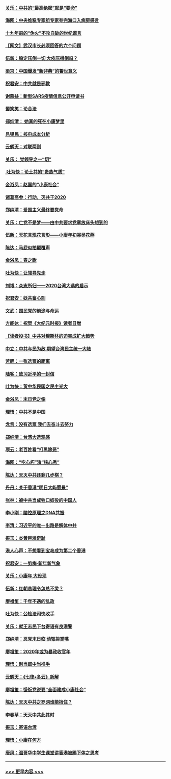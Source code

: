 #### [关乐：中共的“最高绝密”就是“要命”](../pages/nsc993/n11816946.md?t=01251531) 
#### [海网：中央维稳专家组专家夸完海口入病房感言](../pages/nsc993/n11815138.md?t=01251531) 
#### [十九年前的“伪火”不攻自破的世纪谎言](../pages/nsc993/n11813238.md?t=01251531) 
#### [【网文】武汉市长必须回答的六个问题](../pages/nsc993/n11813848.md?t=01251531) 
#### [伍新：稳定压倒一切 大疫压得倒吗？](../pages/nsc993/n11812634.md?t=01251531) 
#### [梁京：中国爆发“新非典”的警世意义](../pages/nsc993/n11812554.md?t=01251531) 
#### [祝君安：中共就是邪教](../pages/nsc993/n11812431.md?t=01251531) 
#### [谢燕益：新型SARS疫情信息公开申请书](../pages/nsc993/n11808840.md?t=01251531) 
#### [蜀笑笑：论合法](../pages/nsc993/n11808064.md?t=01251531) 
#### [郑纯清： 她真的死在小康梦里](../pages/nsc993/n11806623.md?t=01251531) 
#### [吕锡民：核电成本分析](../pages/nsc993/n11806284.md?t=01251531) 
#### [云鹤天：对联两则](../pages/nsc993/n11805957.md?t=01251531) 
#### [关乐： 党领导之一“切”](../pages/nsc993/n11804505.md?t=01251531) 
#### [ 吐为快：论土共的“贵族气质”](../pages/nsc993/n11804490.md?t=01251531) 
#### [金浴凤：赵国的“小康社会”](../pages/nsc993/n11804452.md?t=01251531) 
#### [诸葛高参：行动，灭共于2020](../pages/nsc993/n11804120.md?t=01251531) 
#### [郑纯清：爱国主义最终要党命](../pages/nsc993/n11802197.md?t=01251531) 
#### [关乐：亡党不是梦——由中共要求党章放床头想到的](../pages/nsc993/n11802156.md?t=01251531) 
#### [伍新：无花言现花言形——小康年初哭吴花燕](../pages/nsc993/n11800044.md?t=01251531) 
#### [陈达：马屁似拍颠覆声](../pages/nsc993/n11800010.md?t=01251531) 
#### [金浴凤：春之歌](../pages/nsc993/n11797687.md?t=01251531) 
#### [吐为快：让领导先走](../pages/nsc993/n11797512.md?t=01251531) 
#### [刘博：众志所归——2020台湾大选的启示](../pages/nsc993/n11796878.md?t=01251531) 
#### [祝君安：妖共畜心剖](../pages/nsc993/n11794273.md?t=01251531) 
#### [文武：国民党的前途与命运](../pages/nsc993/n11794198.md?t=01251531) 
#### [方能达：祝贺《大纪元时报》读者日增](../pages/nsc993/n11793807.md?t=01251531) 
#### [【读者投书】中共对穆斯林的迫害成扩大趋势](../pages/nsc993/n11791371.md?t=01251531) 
#### [中立：中共与民为敌 期望台湾民主统一大陆](../pages/nsc993/n11790392.md?t=01251531) 
#### [苦胆：一张选票的距离](../pages/nsc993/n11788914.md?t=01251531) 
#### [陆客：致习近平的一封信](../pages/nsc993/n11788867.md?t=01251531) 
#### [吐为快：贺中华民国之民主光大](../pages/nsc993/n11788618.md?t=01251531) 
#### [金浴凤：末日党之像](../pages/nsc993/n11787475.md?t=01251531) 
#### [理悟：中共不是中国](../pages/nsc993/n11787463.md?t=01251531) 
#### [念贲：没有选票  我们去奋斗去努力](../pages/nsc993/n11787398.md?t=01251531) 
#### [郑纯清：台湾大选观感](../pages/nsc993/n11786210.md?t=01251531) 
#### [项云：老百姓看“打黑除恶”](../pages/nsc993/n11785398.md?t=01251531) 
#### [海网：“空心朽”演“核心秀”](../pages/nsc993/n11783874.md?t=01251531) 
#### [陈达：天灭中共还剩几步棋？](../pages/nsc993/n11783719.md?t=01251531) 
#### [丹丹：关于香港“明日大屿愿景”](../pages/nsc993/n11783273.md?t=01251531) 
#### [张林：被中共当成牲口奴役的中国人](../pages/nsc993/n11782397.md?t=01251531) 
#### [李小刚：脑控原理之DNA共振](../pages/nsc993/n11780962.md?t=01251531) 
#### [李清：习近平的唯一出路是解体中共](../pages/nsc993/n11780866.md?t=01251531) 
#### [振玉：炎黄巨难奇耻](../pages/nsc993/n11779632.md?t=01251531) 
#### [港人心声：不想看到宝岛成为第二个香港](../pages/nsc993/n11778817.md?t=01251531) 
#### [祝君安：一剪梅‧新年新气象](../pages/nsc993/n11776340.md?t=01251531) 
#### [关乐：小康年 大役现](../pages/nsc993/n11774213.md?t=01251531) 
#### [伍新：红朝总理令怎总不灵？](../pages/nsc993/n11770813.md?t=01251531) 
#### [廖祖笙：千年不遇的乱政](../pages/nsc993/n11770373.md?t=01251531) 
#### [吐为快：公检法司快收手](../pages/nsc993/n11770359.md?t=01251531) 
#### [关乐：就王志民下台寄语有良港警](../pages/nsc993/n11769903.md?t=01251531) 
#### [郑纯清：恶党末日临 动辄挨掌嘴](../pages/nsc993/n11769356.md?t=01251531) 
#### [廖祖笙：2020年或为暴政收官年](../pages/nsc993/n11768216.md?t=01251531) 
#### [理悟：别当郎中当推手](../pages/nsc993/n11768243.md?t=01251531) 
#### [云鹤天：《七律▪冬云》新解](../pages/nsc993/n11768204.md?t=01251531) 
#### [廖祖笙：饿饭党说要“全面建成小康社会”](../pages/nsc993/n11767482.md?t=01251531) 
#### [陈达：天灭中共之罗网谁能挡住？](../pages/nsc993/n11767465.md?t=01251531) 
#### [李春草：天灭中共此其时](../pages/nsc993/n11767452.md?t=01251531) 
#### [振玉：寄语台湾](../pages/nsc993/n11767432.md?t=01251531) 
#### [理悟：小康在何方](../pages/nsc993/n11767394.md?t=01251531) 
#### [唐风：温哥华中学生课堂讲香港被踢下体之思考](../pages/nsc993/n11766848.md?t=01251531) 

----
#### [ >>> 更早内容 <<< ](../indexes/nsc993-earlier.md)
